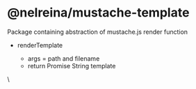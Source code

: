 # @nelreina/mustache-template

Package containing abstraction of mustache.js render function

- renderTemplate

  - args = path and filename
  - return Promise String template

\
